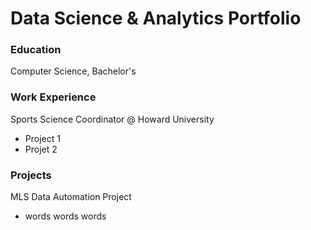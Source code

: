 # Data Science & Analytics Portfolio

### Education
Computer Science, Bachelor's

### Work Experience
Sports Science Coordinator @ Howard University
- Project 1
- Projet 2

### Projects
MLS Data Automation Project
- words words words

